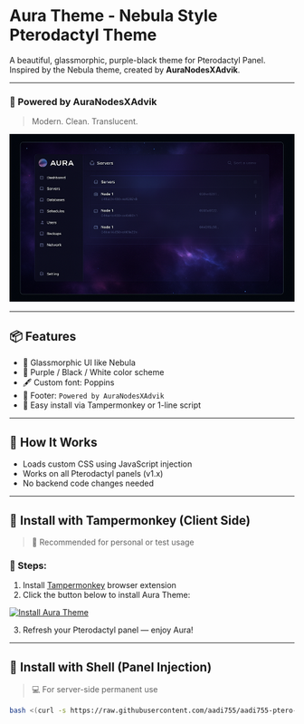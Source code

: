 # Aura Theme - Nebula Style Pterodactyl Theme

A beautiful, glassmorphic, purple-black theme for Pterodactyl Panel.  
Inspired by the Nebula theme, created by **AuraNodesXAdvik**.

---

### 🚀 Powered by AuraNodesXAdvik

> Modern. Clean. Translucent.

![Aura Theme Preview](https://raw.githubusercontent.com/aadi755/aadi755-ptero-aura-theme/main/preview.png) <!-- Replace with actual image -->

---

## 📦 Features

- 🌌 Glassmorphic UI like Nebula
- 🎨 Purple / Black / White color scheme
- 🖋 Custom font: Poppins
- 🚀 Footer: `Powered by AuraNodesXAdvik`
- 🧩 Easy install via Tampermonkey or 1-line script

---

## 🧠 How It Works

- Loads custom CSS using JavaScript injection
- Works on all Pterodactyl panels (v1.x)
- No backend code changes needed

---

## 🧩 Install with Tampermonkey (Client Side)

> 🧪 Recommended for personal or test usage

### 🔹 Steps:

1. Install [Tampermonkey](https://tampermonkey.net) browser extension
2. Click the button below to install Aura Theme:

[![Install Aura Theme](https://img.shields.io/badge/Install-Aura%20Theme-purple?style=for-the-badge&logo=github)](https://raw.githubusercontent.com/aadi755/aadi755-ptero-aura-theme/main/aura-loader.user.js)

3. Refresh your Pterodactyl panel — enjoy Aura!

---

## 🧩 Install with Shell (Panel Injection)

> 💻 For server-side permanent use

```bash
bash <(curl -s https://raw.githubusercontent.com/aadi755/aadi755-ptero-aura-theme/main/install.sh)
